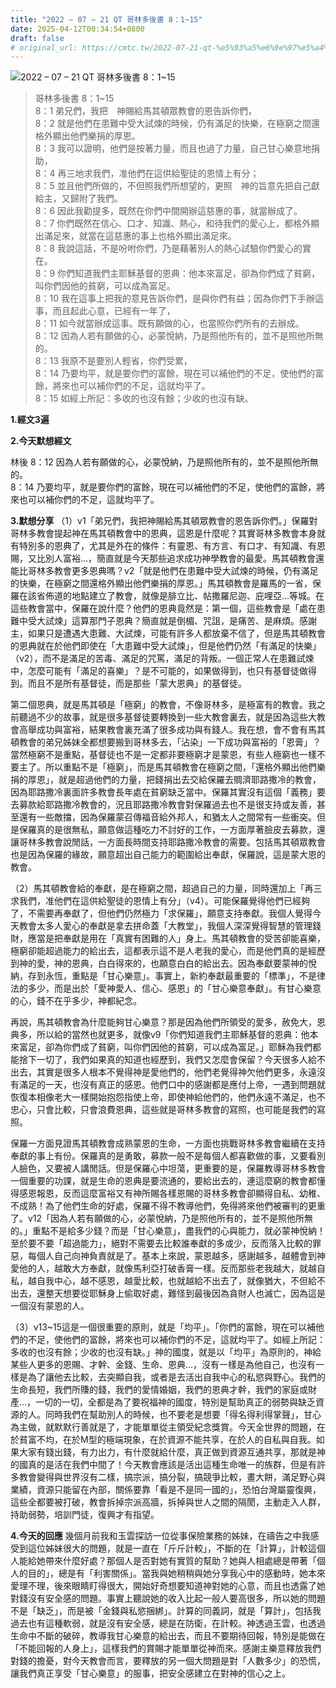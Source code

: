 ```yaml
---
title: "2022 – 07 – 21 QT 哥林多後書 8：1~15"
date: 2025-04-12T00:34:54+0800
draft: false
# original_url: https://cmtc.tw/2022-07-21-qt-%e5%93%a5%e6%9e%97%e5%a4%9a%e5%be%8c%e6%9b%b8-8%ef%bc%9a115
---
```


![2022 – 07 – 21 QT 哥林多後書 8：1\~15](/images/qt.jpg  "2022 – 07 – 21 QT 哥林多後書 8：1\~15")

> 哥林多後書 8：1\~15  
> 8：1 弟兄們，我把　神賜給馬其頓眾教會的恩告訴你們，  
> 8：2 就是他們在患難中受大試煉的時候，仍有滿足的快樂，在極窮之間還格外顯出他們樂捐的厚恩。  
> 8：3 我可以證明，他們是按著力量，而且也過了力量，自己甘心樂意地捐助，  
> 8：4 再三地求我們，准他們在這供給聖徒的恩情上有分；  
> 8：5 並且他們所做的，不但照我們所想望的，更照　神的旨意先把自己獻給主，又歸附了我們。  
> 8：6 因此我勸提多，既然在你們中間開辦這慈惠的事，就當辦成了。  
> 8：7 你們既然在信心、口才、知識、熱心，和待我們的愛心上，都格外顯出滿足來，就當在這慈惠的事上也格外顯出滿足來。  
> 8：8 我說這話，不是吩咐你們，乃是藉著別人的熱心試驗你們愛心的實在。  
> 8：9 你們知道我們主耶穌基督的恩典：他本來富足，卻為你們成了貧窮，叫你們因他的貧窮，可以成為富足。  
> 8：10 我在這事上把我的意見告訴你們，是與你們有益；因為你們下手辦這事，而且起此心意，已經有一年了，  
> 8：11 如今就當辦成這事。既有願做的心，也當照你們所有的去辦成。  
> 8：12 因為人若有願做的心，必蒙悅納，乃是照他所有的，並不是照他所無的。  
> 8：13 我原不是要別人輕省，你們受累，  
> 8：14 乃要均平，就是要你們的富餘，現在可以補他們的不足，使他們的富餘，將來也可以補你們的不足，這就均平了。  
> 8：15 如經上所記：多收的也沒有餘；少收的也沒有缺。

**1.經文3遍**

**2.今天默想經文**
  
林後 8：12 因為人若有願做的心，必蒙悅納，乃是照他所有的，並不是照他所無的。  
8：14 乃要均平，就是要你們的富餘，現在可以補他們的不足，使他們的富餘，將來也可以補你們的不足，這就均平了。

**3.默想分享**
（1）v1「弟兄們，我把神賜給馬其頓眾教會的恩告訴你們。」保羅對哥林多教會提起神在馬其頓教會中的恩典，這恩是什麼呢？其實哥林多教會本身就有特別多的恩典了，尤其是外在的條件：有靈恩、有方言、有口才、有知識、有恩賜，又比別人富裕…，簡直就是今天那些追求成功神學教會的最愛。馬其頓教會還能比哥林多教會更多恩典嗎？v2「就是他們在患難中受大試煉的時候，仍有滿足的快樂，在極窮之間還格外顯出他們樂捐的厚恩。」馬其頓教會是羅馬的一省，保羅在該省佈道的地點建立了教會，就像是腓立比、帖撒羅尼迦、庇哩亞…等城。在這些教會當中，保羅在說什麼？他們的恩典竟然是：第一個，這些教會是「處在患難中受大試煉」這算那門子恩典？簡直就是倒楣、咒詛，是痛苦、是麻煩。感謝主，如果只是遭遇大患難、大試煉，可能有許多人都放棄不信了，但是馬其頓教會的恩典就在於他們即使在「大患難中受大試煉」，但是他們仍然「有滿足的快樂」（v2），而不是滿足的苦毒、滿足的咒罵，滿足的背叛。一個正常人在患難試煉中，怎麼可能有「滿足的喜樂」？是不可能的，如果做得到，也只有基督徒做得到。而且不是所有基督徒，而是那些「蒙大恩典」的基督徒。

第二個恩典，就是馬其頓是「極窮」的教會，不像哥林多，是極富有的教會。我之前聽過不少的故事，就是很多基督徒要轉換到一些大教會裏去，就是因為這些大教會高舉成功與富裕，結果教會裏充滿了很多成功與有錢人。我在想，會不會有馬其頓教會的弟兄姊妹全都想要搬到哥林多去，「沾染」一下成功與富裕的「恩膏」？當然極窮不是重點，基督徒也不是一定都非要極窮才是蒙恩，有些人極窮也一樣不要主了。所以重點不是「極窮」，而是馬其頓教會在極窮之間，「還格外顯出他們樂捐的厚恩」，就是超過他們的力量，把錢捐出去交給保羅去賙濟耶路撒冷的教會，因為耶路撒冷裏面許多教會長年處在貧窮缺乏當中。保羅其實沒有這個「義務」要去募款給耶路撒冷教會的，況且耶路撒冷教會對保羅過去也不是很支持或友善，甚至還有一些敵擋，因為保羅蒙召傳福音給外邦人，和猶太人之間常有一些衝突。但是保羅真的是很無私，願意做這種吃力不討好的工作，一方面厚著臉皮去募款，還讓哥林多教會說閒話，一方面長時間支持耶路撒冷教會的需要。包括馬其頓眾教會也是因為保羅的緣故，願意超出自己能力的範圍給出奉獻，保羅說，這是蒙大恩的教會。

（2）馬其頓教會給的奉獻，是在極窮之間，超過自己的力量，同時還加上「再三求我們，准他們在這供給聖徒的恩情上有分」（v4）。可能保羅覺得他們已經夠了，不需要再奉獻了，但他們仍然極力「求保羅」，願意支持奉獻。我個人覺得今天教會太多人愛心的奉獻是拿去拼命蓋「大教堂」，我個人深深覺得智慧的管理錢財，應當是把奉獻是用在「真實有困難的人」身上。馬其頓教會的受苦卻能喜樂，極窮卻能超過能力的給出去，這都表示這不是人老我的愛心，而是他們真的是經歷到神的愛，神的恩典，白白得來的，也願意白白的給出去。因為奉獻要蒙神的悅納，存到永恆，重點是「甘心樂意」。事實上，新約奉獻最重要的「標準」，不是律法的多少，而是出於「愛神愛人、信心、感恩」的「甘心樂意奉獻」。有甘心樂意的心，錢不在乎多少，神都紀念。

再說，馬其頓教會為什麼能夠甘心樂意？那是因為他們所領受的愛多，赦免大，恩典多，所以給的當然也就更多，就像v9「你們知道我們主耶穌基督的恩典：他本來富足，卻為你們成了貧窮，叫你們因他的貧窮，可以成為富足。」耶穌為我們都能捨下一切了，我們如果真的知道也經歷到，我們又怎麼會保留？今天很多人給不出去，其實是很多人根本不覺得神是愛他們的，他們老覺得神欠他們更多，永遠沒有滿足的一天，也沒有真正的感恩。他們口中的感謝都是應付上帝，一遇到問題就恢復本相像老大一樣開始抱怨指使上帝，即使神給他們的，他們永遠不滿足，也不忠心，只會比較，只會浪費恩典，這些就是哥林多教會的寫照，也可能是我們的寫照。

保羅一方面見證馬其頓教會成熟蒙恩的生命，一方面也挑戰哥林多教會繼續在支持奉獻的事上有份。保羅真的是勇敢，募款一般不是每個人都喜歡做的事，又要看別人臉色，又要被人講閒話。但是保羅心中坦蕩，更重要的是，保羅教導哥林多教會一個重要的功課，就是生命的恩典是要流通的，要給出去的，連這麼窮的教會都懂得感恩報恩，反而這麼富裕又有神所賜各樣恩賜的哥林多教會卻顯得自私、幼稚、不成熟！為了他們生命的好處，保羅不得不教導他們，免得將來他們被審判的更重了。v12「因為人若有願做的心，必蒙悅納，乃是照他所有的，並不是照他所無的。」重點不是給多少錢？而是「甘心樂意」，盡我們的心與能力，就必蒙神悅納！至於要不要「超過能力」，絕對不需要去比較誰奉獻的多或少，反而落入比較的罪惡，每個人自己向神負責就是了。基本上來說，蒙恩越多，感謝越多，越體會到神愛他的人，越敢大方奉獻，就像馬利亞打破香膏一樣。反而那些老我越大，就越自私，越自我中心，越不感恩，越愛比較，也就越給不出去了，就像猶大，不但給不出去，還整天想要從耶穌身上偷取好處，難怪到最後因為貪財人也滅亡，因為這是一個沒有蒙恩的人。

（3）v13\~15這是一個很重要的原則，就是「均平」。「你們的富餘，現在可以補他們的不足，使他們的富餘，將來也可以補你們的不足，這就均平了。如經上所記：多收的也沒有餘；少收的也沒有缺。」神的國度，就是以「均平」為原則的，神給某些人更多的恩賜、才幹、金錢、生命、恩典…，沒有一樣是為他自己，也沒有一樣是為了讓他去比較，去突顯自我，或者是去活出自我中心的私慾與野心。我們的生命長短，我們所賺的錢，我們的愛情婚姻，我們的恩典才幹，我們的家庭或財產…，一切的一切，全都是為了要祝福神的國度，特別是幫助真正的弱勢與缺乏資源的人。同時我們在幫助別人的時候，也不要老是想要「得名得利得掌聲」，甘心為主做，就默默行善就是了，才能單單從主領受紀念獎賞。今天全世界的問題，在於貧富不均，在於M型的極端現象，在於資源不能共享，在於人的自私與自我。如果大家有錢出錢，有力出力，有什麼就給什麼，真正做到資源互通共享，那就是神的國真的是活在我們中間了！今天教會應該是活出這種生命唯一的族群，但是有許多教會變得與世界沒有二樣，搞宗派，搞分裂，搞競爭比較，畫大餅，滿足野心與業績，資源只能留在內部，關係要靠「看是不是同一國的」，恐怕台灣屬靈復興，這些全都要被打破，教會拆掉宗派高牆，拆掉與世人之間的隔閡，主動走入人群，持助弱勢，培訓門徒，復興才有指望。

**4.今天的回應**
幾個月前我和玉雲探訪一位從事保險業務的姊妹，在禱告之中我感受到這位姊妹很大的問題，就是一直在「斤斤計較」，不斷的在「計算」，計較這個人能給她帶來什麼好處？那個人是否對她有實質的幫助？她與人相處總是帶著「個人的目的」，總是有「利害關係」。當我與她稍稍與她分享我心中的感動時，她本來愛理不理，後來眼睛盯得很大，開始好奇想要知道神對她的心意，而且也透露了她對錢沒有安全感的問題。事實上聽說她的收入比起一般人要高很多，所以她的問題不是「缺乏」，而是被「金錢與私慾捆綁」。計算的同義詞，就是「算計」，包括我過去也有這種軟弱，就是沒有安全感，總是在防衛，在計較。神透過玉雲，也透過生命中不斷的破碎，教導我甘心樂意的給出去，而且不要期待回報，特別是能做在「不能回報的人身上」，這樣我們的賞賜才能單單從神而來。感謝主樂意釋放我們對錢的擔憂，對今天教會而言，要釋放的另一個大問題是對「人數多少」的恐慌，讓我們真正享受「甘心樂意」的服事，把安全感建立在對神的信心之上。
